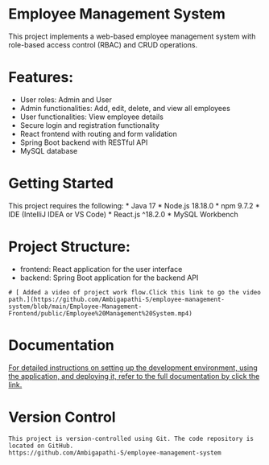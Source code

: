 # Employee Management System 
This project implements a web-based employee management system with role-based access control (RBAC) and CRUD operations.

# Features:
   * User roles: Admin and User
   * Admin functionalities: Add, edit, delete, and view all employees
   * User functionalities: View employee details
   * Secure login and registration functionality
   * React frontend with routing and form validation
   * Spring Boot backend with RESTful API
   * MySQL database

# Getting Started
 This project requires the following:
     * Java 17
     * Node.js 18.18.0
     * npm 9.7.2
     * IDE (IntelliJ IDEA or VS Code)
     * React.js ^18.2.0
     * MySQL Workbench
    
# Project Structure:
   * frontend: React application for the user interface
   * backend: Spring Boot application for the backend API
     
    # [ Added a video of project work flow.Click this link to go the video path.](https://github.com/Ambigapathi-S/employee-management-system/blob/main/Employee-Management-Frontend/public/Employee%20Management%20System.mp4)
  
# Documentation
   [ For detailed instructions on setting up the development environment, using the application, and deploying it, refer to the full documentation by click the link.](https://docs.google.com/document/d/14KypzfrWNscDmSjpQmkOcZQ6srq94oWm1xcFd90li98/edit)


# Version Control
    This project is version-controlled using Git. The code repository is located on GitHub.
    https://github.com/Ambigapathi-S/employee-management-system
